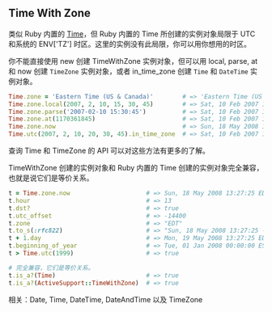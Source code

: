 ## Time With Zone

类似 Ruby 内置的 [Time](http://ruby-doc.org/core-2.1.0/Time.html)，但 Ruby 内置的 Time 所创建的实例对象局限于 UTC 和系统的 ENV['TZ'] 时区。这里的实例没有此局限，你可以用你想用的时区。

你不能直接使用 new 创建 TimeWithZone 实例对象，但可以用 local, parse, at 和 now 创建 `TimeZone` 实例对象，或者 in_time_zone 创建 `Time` 和 `DateTime` 实例对象。

```ruby
Time.zone = 'Eastern Time (US & Canada)'        # => 'Eastern Time (US & Canada)'
Time.zone.local(2007, 2, 10, 15, 30, 45)        # => Sat, 10 Feb 2007 15:30:45 EST -05:00
Time.zone.parse('2007-02-10 15:30:45')          # => Sat, 10 Feb 2007 15:30:45 EST -05:00
Time.zone.at(1170361845)                        # => Sat, 10 Feb 2007 15:30:45 EST -05:00
Time.zone.now                                   # => Sun, 18 May 2008 13:07:55 EDT -04:00
Time.utc(2007, 2, 10, 20, 30, 45).in_time_zone  # => Sat, 10 Feb 2007 15:30:45 EST -05:00
```

查询 Time 和 TimeZone 的 API 可以对这些方法有更多的了解。

TimeWithZone 创建的实例对象和 Ruby 内置的 Time 创建的实例对象完全兼容，也就是说它们是等价关系。

```ruby
t = Time.zone.now                     # => Sun, 18 May 2008 13:27:25 EDT -04:00
t.hour                                # => 13
t.dst?                                # => true
t.utc_offset                          # => -14400
t.zone                                # => "EDT"
t.to_s(:rfc822)                       # => "Sun, 18 May 2008 13:27:25 -0400"
t + 1.day                             # => Mon, 19 May 2008 13:27:25 EDT -04:00
t.beginning_of_year                   # => Tue, 01 Jan 2008 00:00:00 EST -05:00
t > Time.utc(1999)                    # => true

# 完全兼容，它们是等价关系。
t.is_a?(Time)                         # => true
t.is_a?(ActiveSupport::TimeWithZone)  # => true
```

相关：Date, Time, DateTime, DateAndTime 以及 TimeZone




